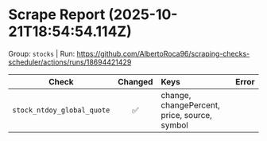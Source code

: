 # Scrape Report (2025-10-21T18:54:54.114Z)

Group: `stocks`  |  Run: https://github.com/AlbertoRoca96/scraping-checks-scheduler/actions/runs/18694421429

| Check | Changed | Keys | Error |
|---|:---:|:--|:--|
| `stock_ntdoy_global_quote` | ✅ | change, changePercent, price, source, symbol |  |
